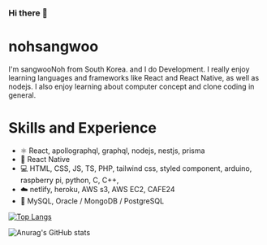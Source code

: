 ### Hi there 👋


# nohsangwoo
I'm sangwooNoh from South Korea. and I do Development. I really enjoy learning languages and frameworks like React and React Native, as well as nodejs.
I also enjoy learning about computer concept and clone coding in general.

# Skills and Experience
- ⚛ React, apollographql, graphql, nodejs, nestjs, prisma
- 📱 React Native
- 💻 HTML, CSS, JS, TS, PHP, tailwind css, styled component, arduino, raspberry pi, python, C, C++, 
- ☁️ netlify, heroku, AWS s3, AWS EC2, CAFE24
- 💾 MySQL, Oracle / MongoDB / PostgreSQL


<div>
  
[![Top Langs](https://github-readme-stats.vercel.app/api/top-langs/?username=nohsangwoo&layout=compact)](https://github.com/anuraghazra/github-readme-stats)  

</div>

<div>  

![Anurag's GitHub stats](https://github-readme-stats.vercel.app/api?username=nohsangwoo&show_icons=true&theme=dark)

</div>


<!--
**nohsangwoo/nohsangwoo** is a ✨ _special_ ✨ repository because its `README.md` (this file) appears on your GitHub profile.

Here are some ideas to get you started:

- 🔭 I’m currently working on ...
- 🌱 I’m currently learning ...
- 👯 I’m looking to collaborate on ...
- 🤔 I’m looking for help with ...
- 💬 Ask me about ...
- 📫 How to reach me: ...
- 😄 Pronouns: ...
- ⚡ Fun fact: ...
-->
